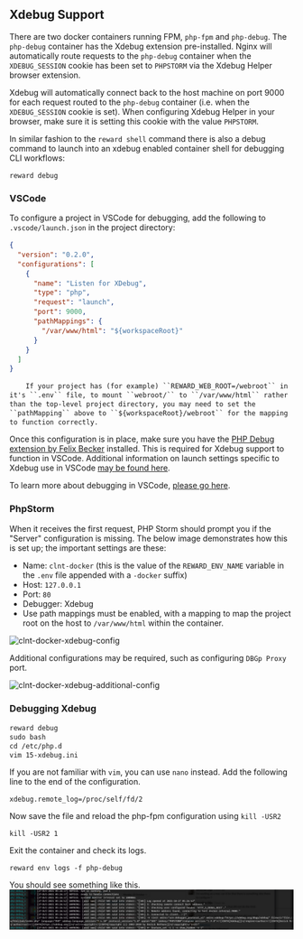 ## Xdebug Support

There are two docker containers running FPM, `php-fpm` and `php-debug`. The `php-debug` container has the Xdebug
extension pre-installed. Nginx will automatically route requests to the `php-debug` container when the `XDEBUG_SESSION`
cookie has been set to `PHPSTORM` via the Xdebug Helper browser extension.

Xdebug will automatically connect back to the host machine on port 9000 for each request routed to the `php-debug`
container (i.e. when the `XDEBUG_SESSION` cookie is set). When configuring Xdebug Helper in your browser, make sure it
is setting this cookie with the value `PHPSTORM`.

In similar fashion to the `reward shell` command there is also a debug command to launch into an xdebug enabled
container shell for debugging CLI workflows:

```
reward debug
```

### VSCode

To configure a project in VSCode for debugging, add the following to `.vscode/launch.json` in the project directory:

```json
{
  "version": "0.2.0",
  "configurations": [
    {
      "name": "Listen for XDebug",
      "type": "php",
      "request": "launch",
      "port": 9000,
      "pathMappings": {
        "/var/www/html": "${workspaceRoot}"
      }
    }
  ]
}
```

``` note::
    If your project has (for example) ``REWARD_WEB_ROOT=/webroot`` in it's ``.env`` file, to mount ``webroot/`` to ``/var/www/html`` rather than the top-level project directory, you may need to set the ``pathMapping`` above to ``${workspaceRoot}/webroot`` for the mapping to function correctly.
```

Once this configuration is in place, make sure you have
the [PHP Debug extension by Felix Becker](https://marketplace.visualstudio.com/items?itemName=felixfbecker.php-debug)
installed. This is required for Xdebug support to function in VSCode. Additional information on launch settings specific
to Xdebug use in VSCode [may be found here](https://github.com/felixfbecker/vscode-php-debug#vs-code-configuration).

To learn more about debugging in VSCode, [please go here](https://code.visualstudio.com/docs/editor/debugging).

### PhpStorm

When it receives the first request, PHP Storm should prompt you if the "Server" configuration is missing. The below
image demonstrates how this is set up; the important settings are these:

* Name: `clnt-docker` (this is the value of the `REWARD_ENV_NAME` variable in the `.env` file appended with a `-docker`
  suffix)
* Host: `127.0.0.1`
* Port: `80`
* Debugger: Xdebug
* Use path mappings must be enabled, with a mapping to map the project root on the host to `/var/www/html` within the
  container.

![clnt-docker-xdebug-config](screenshots/xdebug-phpstorm.png)

Additional configurations may be required, such as configuring ``DBGp Proxy`` port.

![clnt-docker-xdebug-additional-config](screenshots/phpstorm-additional-xdebug-configs.png)

### Debugging Xdebug

```
reward debug
sudo bash
cd /etc/php.d
vim 15-xdebug.ini
```

If you are not familiar with `vim`, you can use `nano` instead. Add the following line to the end of the configuration.

```
xdebug.remote_log=/proc/self/fd/2
```

Now save the file and reload the php-fpm configuration using `kill -USR2`

```
kill -USR2 1
```

Exit the container and check its logs.

```
reward env logs -f php-debug
```

You should see something like this.
![debugging-xdebug](screenshots/debugging-xdebug.png)
